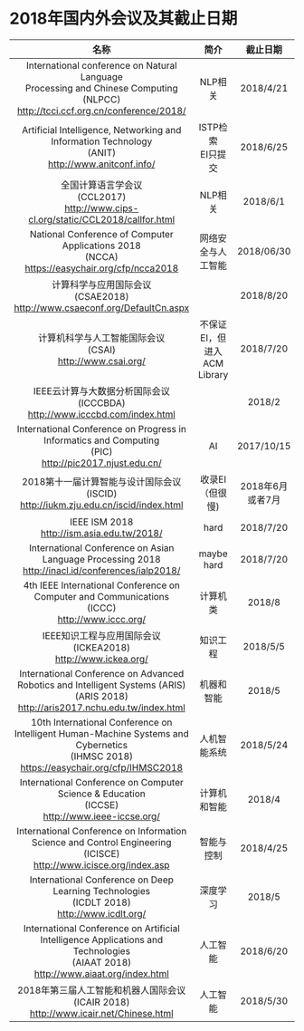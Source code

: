 # 2018年国内外会议及其截止日期

  |名称|简介|截止日期|开会时间|
  |:-----:|:-----:|:-----:|:-----:|
  |International conference on Natural Language <br>Processing and Chinese Computing <br>(NLPCC)<br>http://tcci.ccf.org.cn/conference/2018/|NLP相关|2018/4/21|2018/8|
  |Artificial Intelligence, Networking and Information Technology<br>(ANIT)<br>http://www.anitconf.info/|ISTP检索<br>EI只提交|2018/6/25|2018/11/10|
  |全国计算语言学会议<br>(CCL2017)<br>http://www.cips-cl.org/static/CCL2018/callfor.html|NLP相关| 2018/6/1|2018/10|
  |National Conference of Computer Applications 2018<br>(NCCA)<br>https://easychair.org/cfp/ncca2018| 网络安全与人工智能|2018/06/30|2018/9|
  |计算科学与应用国际会议<br>(CSAE2018)<br>http://www.csaeconf.org/DefaultCn.aspx| |2018/8/20|2018/10/22|
  |计算机科学与人工智能国际会议<br>(CSAI)<br>http://www.csai.org/|不保证EI，但进入ACM Library|2018/7/20|2018/12/8|
  |IEEE云计算与大数据分析国际会议<br>(ICCCBDA)<br>http://www.icccbd.com/index.html||2018/2|2018/4|
  |International Conference on Progress in Informatics and Computing<br>(PIC)<br>http://pic2017.njust.edu.cn/|AI|2017/10/15|2017/12|
  |2018第十一届计算智能与设计国际会议<br>(ISCID)<br>http://iukm.zju.edu.cn/iscid/index.html|收录EI（但很慢)|2018年6月或者7月|2018/12|
  |IEEE ISM 2018<br>http://ism.asia.edu.tw/2018/| hard |2018/7/20|2018/12|
  |International Conference on Asian Language Processing 2018<br>http://inacl.id/conferences/ialp2018/| maybe hard | 2018/7/20|2018/11|
|4th IEEE International Conference on Computer and Communications<br>(ICCC)<br>http://www.iccc.org/|计算机类|2018/8|2018/12|
|IEEE知识工程与应用国际会议<br>(ICKEA2018)<br>http://www.ickea.org/|知识工程|2018/5/5|2018/6|
|International Conference on Advanced Robotics and Intelligent Systems (ARIS)<br>(ARIS 2018)<br>http://aris2017.nchu.edu.tw/index.html|机器和智能|2018/5|2018/8|
|10th International Conference on Intelligent Human-Machine Systems and Cybernetics<br>(IHMSC 2018)<br>https://easychair.org/cfp/IHMSC2018|人机智能系统|2018/5/24|2018/8|
|International Conference on Computer Science & Education<br>(ICCSE)<br>http://www.ieee-iccse.org/|计算机和智能|2018/4|2018/8|\
|International Conference on Information Science and Control Engineering<br>(ICISCE)<br>http://www.icisce.org/index.asp|智能与控制|2018/4/25|2018/7|
|International Conference on Deep Learning Technologies<br>(ICDLT 2018)<br>http://www.icdlt.org/|深度学习|2018/5|2018/6|
| International Conference on Artificial Intelligence Applications and Technologies<br>(AIAAT 2018)<br>http://www.aiaat.org/index.html|人工智能|2018/6/20|2018/8|
|2018年第三届人工智能和机器人国际会议<br>(ICAIR 2018)<br>http://www.icair.net/Chinese.html|人工智能|2018/5/30|2018/7|

